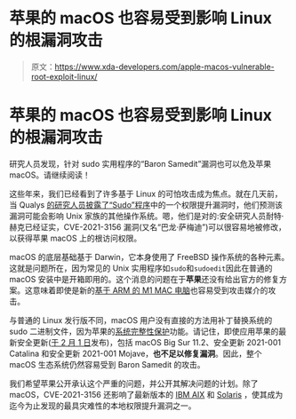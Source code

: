 # 苹果的 macOS 也容易受到影响 Linux 的根漏洞攻击

> 原文：<https://www.xda-developers.com/apple-macos-vulnerable-root-exploit-linux/>

# 苹果的 macOS 也容易受到影响 Linux 的根漏洞攻击

研究人员发现，针对 sudo 实用程序的“Baron Samedit”漏洞也可以危及苹果 macOS。请继续阅读！

这些年来，我们已经看到了许多基于 Linux 的可怕攻击成为焦点。就在几天前，当 Qualys [的研究人员披露了“Sudo”程序](https://www.xda-developers.com/linux-update-sudo-security-flaw/)中的一个权限提升漏洞时，他们预测该漏洞可能会影响 Unix 家族的其他操作系统。嗯，他们是对的:安全研究人员耐特·赫克已经证实，CVE-2021-3156 漏洞(又名“巴龙·萨梅迪”)可以很容易地被修改，以获得苹果 macOS 上的根访问权限。

macOS 的底层基础基于 Darwin，它本身使用了 FreeBSD 操作系统的各种元素。这就是问题所在，因为常见的 Unix 实用程序如`sudo`和`sudoedit`因此在普通的 macOS 安装中是开箱即用的。这个消息的问题在于**苹果**还没有给出官方的修复方案。这意味着即使是新的[基于 ARM 的 M1 MAC 电脑](https://www.xda-developers.com/apple-macbook-air-macbook-pro-13-mac-mini-m1-arm-soc/)也容易受到攻击媒介的攻击。

与普通的 Linux 发行版不同，macOS 用户没有直接的方法用补丁替换系统的 sudo 二进制文件，因为苹果的[系统完整性保护](https://support.apple.com/en-us/HT204899)功能。请记住，即使应用苹果的最新安全更新([于 2 月 1 日](https://support.apple.com/en-us/HT212147)发布)，包括 macOS Big Sur 11.2、安全更新 2021-001 Catalina 和安全更新 2021-001 Mojave，**也不足以修复漏洞**。因此，整个 macOS 生态系统仍然容易受到 Baron Samedit 的攻击。

我们希望苹果公开承认这个严重的问题，并公开其解决问题的计划。除了 macOS，CVE-2021-3156 还影响了最新版本的 [IBM AIX](https://twitter.com/astr0baby/status/1356656837538549760) 和 [Solaris](https://twitter.com/0xdea/status/1356896506217922562) ，使其成为迄今为止发现的最具灾难性的本地权限提升漏洞之一。